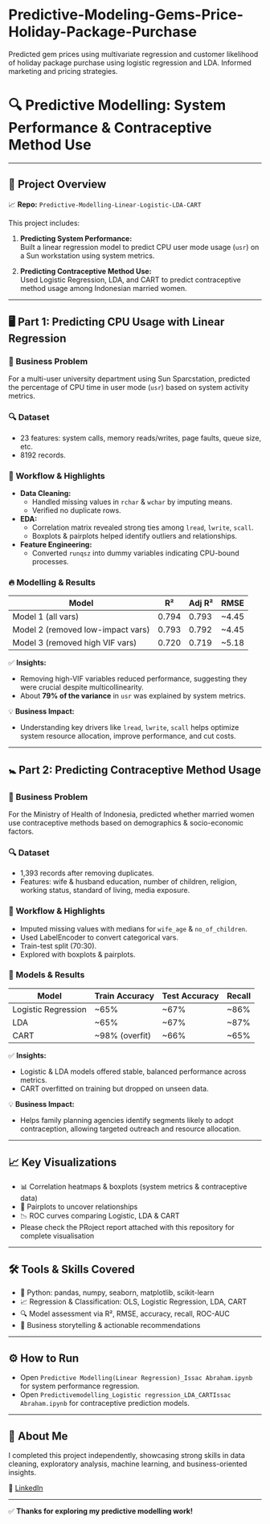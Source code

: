# Predictive-Modeling-Gems-Price-Holiday-Package-Purchase
Predicted gem prices using multivariate regression and customer likelihood of holiday package purchase using logistic regression and LDA. Informed marketing and pricing strategies.
# 🔍 Predictive Modelling: System Performance & Contraceptive Method Use

---

## 🚀 Project Overview
📈 **Repo:** `Predictive-Modelling-Linear-Logistic-LDA-CART`

This project includes:

1. **Predicting System Performance:**  
   Built a linear regression model to predict CPU user mode usage (`usr`) on a Sun workstation using system metrics.

2. **Predicting Contraceptive Method Use:**  
   Used Logistic Regression, LDA, and CART to predict contraceptive method usage among Indonesian married women.

---

## 🖥️ Part 1: Predicting CPU Usage with Linear Regression

### 🏢 Business Problem
For a multi-user university department using Sun Sparcstation, predicted the percentage of CPU time in user mode (`usr`) based on system activity metrics.

### 🔍 Dataset
- 23 features: system calls, memory reads/writes, page faults, queue size, etc.
- 8192 records.

### 📝 Workflow & Highlights
- **Data Cleaning:**  
  - Handled missing values in `rchar` & `wchar` by imputing means.
  - Verified no duplicate rows.
- **EDA:**  
  - Correlation matrix revealed strong ties among `lread`, `lwrite`, `scall`.
  - Boxplots & pairplots helped identify outliers and relationships.
- **Feature Engineering:**  
  - Converted `runqsz` into dummy variables indicating CPU-bound processes.

### 🔥 Modelling & Results
| Model     | R² | Adj R² | RMSE |
|-----------|----|--------|------|
| Model 1 (all vars) | 0.794 | 0.793 | ~4.45 |
| Model 2 (removed low-impact vars) | 0.793 | 0.792 | ~4.45 |
| Model 3 (removed high VIF vars)   | 0.720 | 0.719 | ~5.18 |

✅ **Insights:**
- Removing high-VIF variables reduced performance, suggesting they were crucial despite multicollinearity.
- About **79% of the variance** in `usr` was explained by system metrics.

💡 **Business Impact:**  
- Understanding key drivers like `lread`, `lwrite`, `scall` helps optimize system resource allocation, improve performance, and cut costs.

---

## 🚼 Part 2: Predicting Contraceptive Method Usage

### 🏢 Business Problem
For the Ministry of Health of Indonesia, predicted whether married women use contraceptive methods based on demographics & socio-economic factors.

### 🔍 Dataset
- 1,393 records after removing duplicates.
- Features: wife & husband education, number of children, religion, working status, standard of living, media exposure.

### 📝 Workflow & Highlights
- Imputed missing values with medians for `wife_age` & `no_of_children`.
- Used LabelEncoder to convert categorical vars.
- Train-test split (70:30).
- Explored with boxplots & pairplots.

### 🚀 Models & Results
| Model               | Train Accuracy | Test Accuracy | Recall |
|----------------------|----------------|---------------|--------|
| Logistic Regression   | ~65%           | ~67%          | ~86%   |
| LDA                   | ~65%           | ~67%          | ~87%   |
| CART                  | ~98% (overfit) | ~66%          | ~65%   |

✅ **Insights:**
- Logistic & LDA models offered stable, balanced performance across metrics.
- CART overfitted on training but dropped on unseen data.

💡 **Business Impact:**  
- Helps family planning agencies identify segments likely to adopt contraception, allowing targeted outreach and resource allocation.

---

## 📈 Key Visualizations
- 📊 Correlation heatmaps & boxplots (system metrics & contraceptive data)
- 🧩 Pairplots to uncover relationships
- 📉 ROC curves comparing Logistic, LDA & CART
- Please check the PRoject report attached with this repository for complete visualisation

---

## 🛠️ Tools & Skills Covered
- 🐍 Python: pandas, numpy, seaborn, matplotlib, scikit-learn
- 📈 Regression & Classification: OLS, Logistic Regression, LDA, CART
- 🔍 Model assessment via R², RMSE, accuracy, recall, ROC-AUC
- 📝 Business storytelling & actionable recommendations

---

## ⚙️ How to Run
- Open `Predictive Modelling(Linear Regression)_Issac Abraham.ipynb` for system performance regression.
- Open `Predictivemodelling_Logistic regression_LDA_CARTIssac Abraham.ipynb` for contraceptive prediction models.

---

## 🤝 About Me
I completed this project independently, showcasing strong skills in data cleaning, exploratory analysis, machine learning, and business-oriented insights.

🔗 [LinkedIn](https://linkedin.com/in/yourprofile)

---

✅ **Thanks for exploring my predictive modelling work!**
